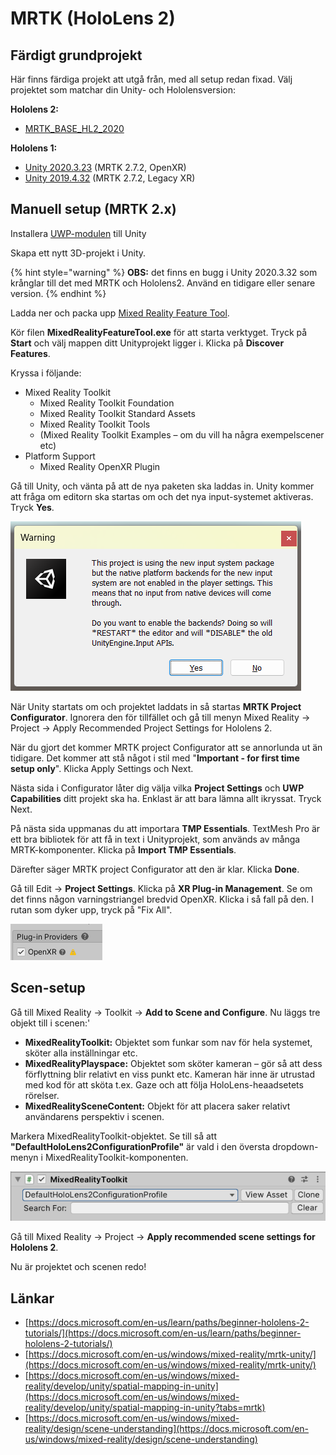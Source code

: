 # MRTK (HoloLens 2)

## Färdigt grundprojekt

Här finns färdiga projekt att utgå från, med all setup redan fixad. Välj projektet som matchar din Unity- och Hololensversion:

**Hololens 2:**

* [MRTK\_BASE\_HL2\_2020](https://github.com/mikael-bergstrom-ntisthlm/MRTK\_BASE\_HL2\_2020)

**Hololens 1:**

* [Unity 2020.3.23](https://github.com/mikael-bergstrom-ntisthlm/MRTK-base-2020) (MRTK 2.7.2, OpenXR)
* [Unity 2019.4.32](https://github.com/mikael-bergstrom-ntisthlm/MRTK-base-2019) (MRTK 2.7.2, Legacy XR)

## Manuell setup (MRTK 2.x)

Installera [UWP-modulen](../../kompilera-och-distribuera.md#uwp) till Unity

Skapa ett nytt 3D-projekt i Unity.

{% hint style="warning" %}
**OBS:** det finns en bugg i Unity 2020.3.32 som krånglar till det med MRTK och Hololens2. Använd en tidigare eller senare version.
{% endhint %}

Ladda ner och packa upp [Mixed Reality Feature Tool](https://aka.ms/MRFeatureTool).

Kör filen **MixedRealityFeatureTool.exe** för att starta verktyget. Tryck på **Start** och välj mappen ditt Unityprojekt ligger i. Klicka på **Discover Features**.

Kryssa i följande:   &#x20;

* Mixed Reality Toolkit
  * Mixed Reality Toolkit Foundation
  * Mixed Reality Toolkit Standard Assets
  * Mixed Reality Toolkit Tools
  * (Mixed Reality Toolkit Examples – om du vill ha några exempelscener etc)
* Platform Support
  * Mixed Reality OpenXR Plugin

Gå till Unity, och vänta på att de nya paketen ska laddas in. Unity kommer att fråga om editorn ska startas om och det nya input-systemet aktiveras. Tryck **Yes**.

![](<../../.gitbook/assets/image (19).png>)

När Unity startats om och projektet laddats in så startas **MRTK Project Configurator**. Ignorera den för tillfället och gå till menyn Mixed Reality → Project → Apply Recommended Project Settings for Hololens 2.

När du gjort det kommer MRTK project Configurator att se annorlunda ut än tidigare. Det kommer att stå något i stil med "**Important - for first time setup only**". Klicka Apply Settings och Next.

Nästa sida i Configurator låter dig välja vilka **Project Settings** och **UWP Capabilities** ditt projekt ska ha. Enklast är att bara lämna allt ikryssat. Tryck Next.

På nästa sida uppmanas du att importara **TMP Essentials**. TextMesh Pro är ett bra bibliotek för att få in text i Unityprojekt, som används av många MRTK-komponenter. Klicka på **Import TMP Essentials**.&#x20;

Därefter säger MRTK project Configurator att den är klar. Klicka **Done**.

Gå till Edit → **Project Settings**. Klicka på **XR Plug-in Management**. Se om det finns någon varningstriangel bredvid OpenXR. Klicka i så fall på den. I rutan som dyker upp, tryck på "Fix All".

![](<../../.gitbook/assets/image (26).png>)

## Scen-setup

Gå till Mixed Reality → Toolkit → **Add to Scene and Configure**. Nu läggs tre objekt till i scenen:'

* **MixedRealityToolkit:** Objektet som funkar som nav för hela systemet, sköter alla inställningar etc.
* **MixedRealityPlayspace:** Objektet som sköter kameran – gör så att dess förflyttning blir relativt en viss punkt etc. Kameran här inne är utrustad med kod för att sköta t.ex. Gaze och att följa HoloLens-heaadsetets rörelser.
* **MixedRealitySceneContent:** Objekt för att placera saker relativt användarens perspektiv i scenen.

Markera MixedRealityToolkit-objektet. Se till så att **"DefaultHoloLens2ConfigurationProfile"** är vald i den översta dropdown-menyn i MixedRealityToolkit-komponenten.

![](<../../.gitbook/assets/image (25).png>)

Gå till Mixed Reality → Project → **Apply recommended scene settings for Hololens 2**.

Nu är projektet och scenen redo!

## Länkar

* [https://docs.microsoft.com/en-us/learn/paths/beginner-hololens-2-tutorials/](https://docs.microsoft.com/en-us/learn/paths/beginner-hololens-2-tutorials/)
* [https://docs.microsoft.com/en-us/windows/mixed-reality/mrtk-unity/](https://docs.microsoft.com/en-us/windows/mixed-reality/mrtk-unity/)
* [https://docs.microsoft.com/en-us/windows/mixed-reality/develop/unity/spatial-mapping-in-unity](https://docs.microsoft.com/en-us/windows/mixed-reality/develop/unity/spatial-mapping-in-unity?tabs=mrtk)
* [https://docs.microsoft.com/en-us/windows/mixed-reality/design/scene-understanding](https://docs.microsoft.com/en-us/windows/mixed-reality/design/scene-understanding)

